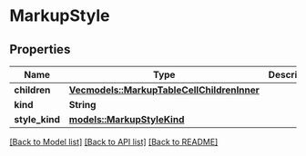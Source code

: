 # MarkupStyle

## Properties

Name | Type | Description | Notes
------------ | ------------- | ------------- | -------------
**children** | [**Vec<models::MarkupTableCellChildrenInner>**](MarkupTableCell_children_inner.md) |  | 
**kind** | **String** |  | 
**style_kind** | [**models::MarkupStyleKind**](MarkupStyleKind.md) |  | 

[[Back to Model list]](../README.md#documentation-for-models) [[Back to API list]](../README.md#documentation-for-api-endpoints) [[Back to README]](../README.md)


